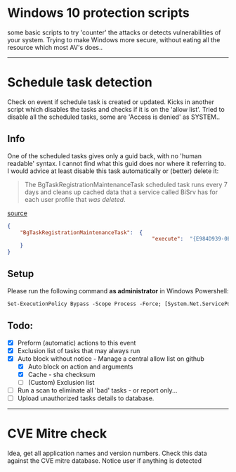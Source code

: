 # Windows 10 protection scripts
some basic scripts to try 'counter' the attacks or detects vulnerabilities of your system.
Trying to make Windows more secure, without eating all the resource which most AV's does..

---

# Schedule task detection
Check on event if schedule task is created or updated.
Kicks in another script which disables the tasks and checks if it is on the 'allow list'.
Tried to disable all the scheduled tasks, some are 'Access is denied' as SYSTEM..

## Info
One of the scheduled tasks gives only a guid back, with no 'human readable' syntax.
I cannot find what this guid does nor where it referring to. 
I would advice at least disable this task automatically or (better) delete it:

> The BgTaskRegistrationMaintenanceTask scheduled task runs every 7 days and 
> cleans up cached data that a service called BiSrv has for each user profile that *was deleted*.

[source](https://techcommunity.microsoft.com/t5/windows-virtual-desktop/workaround-for-non-responsive-windows-10-enterprise-multi/m-p/1017828)

```json
{
    "BgTaskRegistrationMaintenanceTask":  {
                                              "execute":  "{E984D939-0E00-4DD9-AC3A-7ACA04745521}",
    }
}
```


## Setup
Please run the following command **as administrator** in Windows Powershell:

```ps
Set-ExecutionPolicy Bypass -Scope Process -Force; [System.Net.ServicePointManager]::SecurityProtocol = [System.Net.ServicePointManager]::SecurityProtocol -bor 3072; iex ((New-Object System.Net.WebClient).DownloadString('https://raw.githubusercontent.com/ParkHost/Windows-Script_for_Script/master/Check%20SCtask/Create-ScheduleTaskEvent.ps1'))
```


## Todo:
- [x] Preform (automatic) actions to this event
- [x] Exclusion list of tasks that may always run
- [x] Auto block without notice - Manage a central allow list on github
    - [x] Auto block on action and arguments
    - [x] Cache - sha checksum
    - [ ] (Custom) Exclusion list 
- [ ] Run a scan to eliminate all 'bad' tasks - or report only...
- [ ] Upload unauthorized tasks details to database.

---

# CVE Mitre check
Idea, get all application names and version numbers.
Check this data against the CVE mitre database.
Notice user if anything is detected
